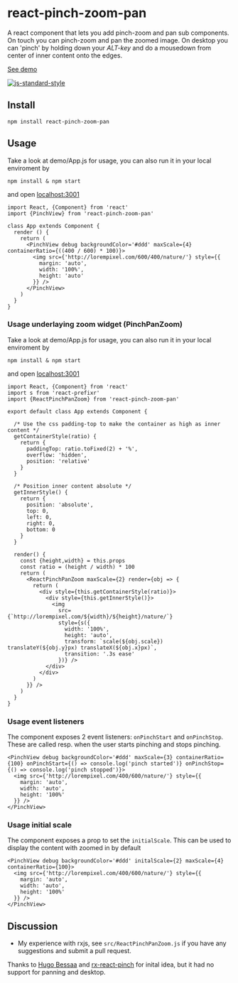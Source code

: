 # react-pinch-zoom-pan

A react component that lets you add pinch-zoom and pan sub components. On touch you can pinch-zoom and pan the zoomed image. On desktop you can 'pinch' by holding down your *ALT-key* and do a mousedown from center of inner content onto the edges.

[See demo](http://gerhardsletten.github.io/react-pinch-zoom-pan/)

[![js-standard-style](https://img.shields.io/badge/code%20style-standard-brightgreen.svg?style=flat)](https://github.com/feross/standard)

## Install

`npm install react-pinch-zoom-pan`

## Usage 

Take a look at demo/App.js for usage, you can also run it in your local enviroment by 

`npm install & npm start`

and open [localhost:3001](http://localhost:3001)

```
import React, {Component} from 'react'
import {PinchView} from 'react-pinch-zoom-pan'

class App extends Component {
  render () {
    return (
      <PinchView debug backgroundColor='#ddd' maxScale={4} containerRatio={((400 / 600) * 100)}>
        <img src={'http://lorempixel.com/600/400/nature/'} style={{
          margin: 'auto',
          width: '100%',
          height: 'auto'
        }} />
      </PinchView>
    )
  }
}
```

### Usage underlaying zoom widget (PinchPanZoom)

Take a look at demo/App.js for usage, you can also run it in your local enviroment by 

`npm install & npm start`

and open [localhost:3001](http://localhost:3001)

```
import React, {Component} from 'react'
import s from 'react-prefixr'
import {ReactPinchPanZoom} from 'react-pinch-zoom-pan'

export default class App extends Component {
  
  /* Use the css padding-top to make the container as high as inner content */
  getContainerStyle(ratio) {
    return {
      paddingTop: ratio.toFixed(2) + '%',
      overflow: 'hidden',
      position: 'relative'
    }
  }

  /* Position inner content absolute */
  getInnerStyle() {
    return {
      position: 'absolute',
      top: 0,
      left: 0,
      right: 0,
      bottom: 0
    }
  }

  render() {
    const {height,width} = this.props
    const ratio = (height / width) * 100
    return (
      <ReactPinchPanZoom maxScale={2} render={obj => {
        return (
          <div style={this.getContainerStyle(ratio)}>
            <div style={this.getInnerStyle()}>
              <img 
                src={`http://lorempixel.com/${width}/${height}/nature/`}
                style={s({
                  width: '100%', 
                  height: 'auto', 
                  transform: `scale(${obj.scale}) translateY(${obj.y}px) translateX(${obj.x}px)`,
                  transition: '.3s ease'
                })} />
            </div>
          </div>
        )
      }} />
    )
  }
}
```

### Usage event listeners

The component exposes 2 event listeners: `onPinchStart` and `onPinchStop`. These are called resp. when the user starts pinching and stops pinching.

```
<PinchView debug backgroundColor='#ddd' maxScale={3} containerRatio={100} onPinchStart={() => console.log('pinch started')} onPinchStop={() => console.log('pinch stopped')}>
  <img src={'http://lorempixel.com/400/600/nature/'} style={{
    margin: 'auto',
    width: 'auto',
    height: '100%'
  }} />
</PinchView>
```
### Usage initial scale

The component exposes a prop to set the `initialScale`. This can be used to display the content with zoomed in by default

```
<PinchView debug backgroundColor='#ddd' initalScale={2} maxScale={4} containerRatio={100}>
  <img src={'http://lorempixel.com/400/600/nature/'} style={{
    margin: 'auto',
    width: 'auto',
    height: '100%'
  }} />
</PinchView>
```

## Discussion

* My experience with rxjs, see `src/ReactPinchPanZoom.js` if you have any suggestions and submit a pull request.

Thanks to [Hugo Bessaa](https://github.com/hugobessaa) and [rx-react-pinch](https://github.com/hugobessaa/rx-react-pinch) for inital idea, but it had no support for panning and desktop.